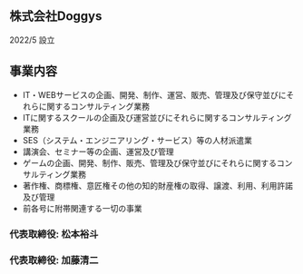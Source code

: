 ## 株式会社Doggys

2022/5 設立


## 事業内容
- IT・WEBサービスの企画、開発、制作、運営、販売、管理及び保守並びにそれらに関するコンサルティング業務
- ITに関するスクールの企画及び運営並びにそれらに関するコンサルティング業務
- SES（システム・エンジニアリング・サービス）等の人材派遣業
- 講演会、セミナー等の企画、運営及び管理
- ゲームの企画、開発、制作、販売、管理及び保守並びにそれらに関するコンサルティング業務
- 著作権、商標権、意匠権その他の知的財産権の取得、譲渡、利用、利用許諾及び管理
- 前各号に附帯関連する一切の事業

### 代表取締役: 松本裕斗
### 代表取締役: 加藤清二

